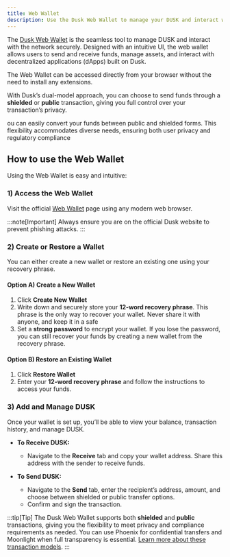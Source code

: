 ```yaml
---
title: Web Wallet
description: Use the Dusk Web Wallet to manage your DUSK and interact with the network.
---
```


The [Dusk Web Wallet](https://wallet.dusk.network) is the seamless tool to manage DUSK and interact with the network securely. Designed with an intuitive UI, the web wallet allows users to send and receive funds, manage assets, and interact with decentralized applications (dApps) built on Dusk. 

The Web Wallet can be accessed directly from your browser without the need to install any extensions.

With Dusk’s dual-model approach, you can choose to send funds through a **shielded** or **public** transaction, giving you full control over your transaction’s privacy.

ou can easily convert your funds between public and shielded forms. This flexibility accommodates diverse needs, ensuring both user privacy and regulatory compliance
## How to use the Web Wallet

Using the Web Wallet is easy and intuitive:

### 1) Access the Web Wallet
Visit the official [Web Wallet](https://wallet.dusk.network) page using any modern web browser.

:::note[Important]
Always ensure you are on the official Dusk website to prevent phishing attacks.
:::

### 2) Create or Restore a Wallet
You can either create a new wallet or restore an existing one using your recovery phrase.

#### Option A) Create a New Wallet
1. Click **Create New Wallet**  
2. Write down and securely store your **12-word recovery phrase**. This phrase is the only way to recover your wallet. Never share it with anyone, and keep it in a safe
1. Set a **strong password** to encrypt your wallet. If you lose the password, you can still recover your funds by creating a new wallet from the recovery phrase.

#### Option B) Restore an Existing Wallet
1. Click **Restore Wallet**  
2. Enter your **12-word recovery phrase** and follow the instructions to access your funds.

### 3) Add and Manage DUSK
Once your wallet is set up, you’ll be able to view your balance, transaction history, and manage DUSK.

- **To Receive DUSK:**  
   - Navigate to the **Receive** tab and copy your wallet address. Share this address with the sender to receive funds.

- **To Send DUSK:**  
   - Navigate to the **Send** tab, enter the recipient’s address, amount, and choose between shielded or public transfer options.  
   - Confirm and sign the transaction.


:::tip[Tip]
The Dusk Web Wallet supports both **shielded** and **public** transactions, giving you the flexibility to meet privacy and compliance requirements as needed. You can use Phoenix for confidential transfers and Moonlight when full transparency is essential. [Learn more about these transaction models](/learn/deep-dive/transaction_models/tx-models). 
:::
